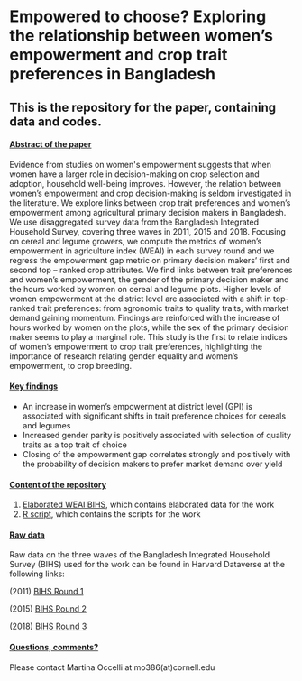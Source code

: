 # Empowered to choose? Exploring the relationship between women’s empowerment and crop trait preferences in Bangladesh
## This is the repository for the paper, containing data and codes. 

#### <ins> Abstract of the paper <ins>

Evidence from studies on women's empowerment suggests that when women have a larger role in decision-making on crop selection and adoption, household well-being improves. However, the relation between women’s empowerment and crop decision-making is seldom investigated in the literature. We explore links between crop trait preferences and women’s empowerment among agricultural primary decision makers in Bangladesh. We use disaggregated survey data from the Bangladesh Integrated Household Survey, covering three waves in 2011, 2015 and 2018. Focusing on cereal and legume growers, we compute the metrics of women’s empowerment in agriculture index (WEAI) in each survey round and we regress the empowerment gap metric on primary decision makers’ first and second top – ranked crop attributes. We find links between trait preferences and women’s empowerment, the gender of the primary decision maker and the hours worked by women on cereal and legume plots. Higher levels of women empowerment at the district level are associated with a shift in top-ranked trait preferences: from agronomic traits to quality traits, with market demand gaining momentum. Findings are reinforced with the increase of hours worked by women on the plots, while the sex of the primary decision maker seems to play a marginal role. This study is the first to relate indices of women’s empowerment to crop trait preferences, highlighting the importance of research relating gender equality and women’s empowerment, to crop breeding.

#### <ins> Key findings <ins>

- An increase in women’s empowerment at district level (GPI) is associated with significant shifts in trait preference choices for cereals and legumes
- Increased gender parity is positively associated with selection of quality traits as a top trait of choice
- Closing of the empowerment gap correlates strongly and positively with the probability of decision makers to prefer market demand over yield


#### <ins> Content of the repository <ins>
1. [Elaborated WEAI BIHS](https://github.com/moccelli/empowerment-trait-bangladesh/tree/main/Elaborated%20WEAI%20BIHS), which contains elaborated data for the work
2. [R script](https://github.com/moccelli/empowerment-trait-bangladesh/tree/main/R%20scripts), which contains the scripts for the work

#### <ins> Raw data <ins>
Raw data on the three waves of the Bangladesh Integrated Household Survey (BIHS) used for the work can be found in Harvard Dataverse at the following links:

(2011) [BIHS Round 1](https://dataverse.harvard.edu/dataset.xhtml?persistentId=hdl:1902.1/21266)

(2015) [BIHS Round 2](https://dataverse.harvard.edu/dataset.xhtml?persistentId=doi:10.7910/DVN/BXSYEL)

(2018) [BIHS Round 3](https://dataverse.harvard.edu/dataset.xhtml?persistentId=doi:10.7910/DVN/NXKLZJ)

#### <ins> Questions, comments? <ins>
Please contact Martina Occelli at mo386(at)cornell.edu
